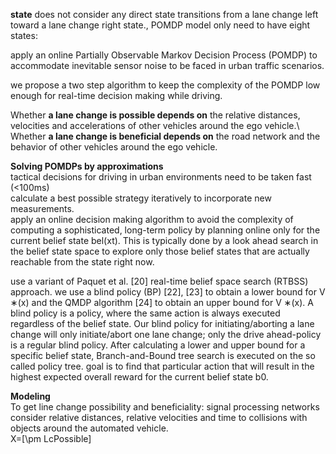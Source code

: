 
__state__
does not consider any direct state transitions from a lane change left toward a lane change right state., POMDP model only need to have eight states:

apply an online Partially Observable Markov Decision Process (POMDP) to accommodate inevitable sensor noise to be faced in urban traffic scenarios. 

we propose a two step algorithm to keep the complexity of the POMDP low enough for real-time decision making while driving.

Whether __a lane change is possible depends on__ the relative distances, velocities and accelerations of other vehicles around the ego vehicle.\ 
Whether __a lane change is beneficial depends on__ the road network and the behavior of other vehicles around the ego vehicle. 

__Solving POMDPs by approximations__\
tactical decisions for driving in urban environments need to be taken fast (<100ms)\
calculate a best possible strategy iteratively to incorporate new measurements. \
apply an online decision making algorithm to avoid the complexity of computing a sophisticated, long-term policy by planning online only for the current belief state bel(xt). This is typically done by a look ahead search in the belief state space to explore only those belief states that are actually reachable from the state right now.

use a variant of Paquet et al. [20] real-time belief space search (RTBSS) approach. we use a blind policy (BP) [22], [23] to obtain a lower bound for V ∗(x) and the QMDP algorithm [24] to obtain an upper bound for V ∗(x). A blind policy is a policy, where the same action is always executed regardless of the belief state.  Our blind policy for initiating/aborting a lane change will only initiate/abort one lane change; only the drive ahead-policy is a regular blind policy. After calculating a lower and upper bound for a specific belief state, Branch-and-Bound tree search is executed on the so called policy tree. goal is to find that particular action that will result in the highest expected overall reward for the current belief state b0. 

__Modeling__\
To get line change possibility and beneficiality: signal processing networks consider relative distances, relative velocities and time to collisions with objects around the automated vehicle.\
X=[\pm LcPossible]
